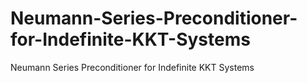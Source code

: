 # Neumann-Series-Preconditioner-for-Indefinite-KKT-Systems
Neumann Series Preconditioner for Indefinite KKT Systems
